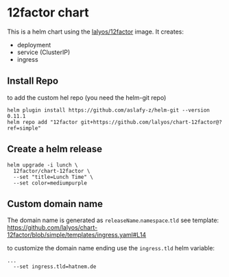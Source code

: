 # 12factor chart

This is a helm chart using the [lalyos/12factor](https://hub.docker.com/r/lalyos/12factor) image.
It creates:
- deployment
- service (ClusterIP)
- ingress

## Install Repo

to add the custom hel repo (you need the helm-git repo)
```
helm plugin install https://github.com/aslafy-z/helm-git --version 0.11.1
helm repo add "12factor git+https://github.com/lalyos/chart-12factor@?ref=simple"
```

## Create a helm release
```
helm upgrade -i lunch \
  12factor/chart-12factor \
  --set "title=Lunch Time" \
  --set color=mediumpurple
```

## Custom domain name

The domain name is generated as `releaseName`.`namespace`.`tld`
see template: https://github.com/lalyos/chart-12factor/blob/simple/templates/ingress.yaml#L14

to customize the domain name ending use the `ingress.tld` helm variable:
```
...
  --set ingress.tld=hatnem.de
```
